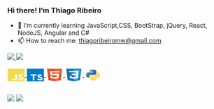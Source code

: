### Hi there! I’m Thiago Ribeiro

- 🌱 I’m currently learning JavaScript,CSS, BootStrap, jQuery, React, NodeJS, Angular and C#
- 📫 How to reach me: thiagoribeiromw@gmail.com

 <div>
  <a href="https://github.com/thiagomw">
  <img height="180em" src="https://github-readme-stats.vercel.app/api?username=thiagomw&show_icons=true&theme=radical&include_all_commits=true&count_private=true"/>
  <img height="180em" src="https://github-readme-stats.vercel.app/api/top-langs/?username=thiagomw&layout=compact&langs_count=7&theme=radical"/>
</div>
  
  <div style="display: inline_block"><br>
  <img align="center" alt="Thiago-Js" height="30" width="40" src="https://raw.githubusercontent.com/devicons/devicon/master/icons/javascript/javascript-plain.svg">
  <img align="center" alt="Thiago-Ts" height="30" width="40" src="https://raw.githubusercontent.com/devicons/devicon/master/icons/typescript/typescript-plain.svg">
  <img align="center" alt="Thiago-HTML" height="30" width="40" src="https://raw.githubusercontent.com/devicons/devicon/master/icons/html5/html5-original.svg">
  <img align="center" alt="Thiago-CSS" height="30" width="40" src="https://raw.githubusercontent.com/devicons/devicon/master/icons/css3/css3-original.svg">
  <img align="center" alt="Thiago-Python" height="30" width="40" src="https://raw.githubusercontent.com/devicons/devicon/master/icons/python/python-original.svg">
</div>
  
  ##
  
  <div> 
    <a href="https://www.linkedin.com/in/thiagomw" target="_blank"><img src="https://img.shields.io/badge/-LinkedIn-%230077B5?style=for-the-badge&logo=linkedin&logoColor=white" target="_blank"></a>
    <a href = "mailto:thiagoribeiromw@gmail.com"><img src="https://img.shields.io/badge/-Gmail-%23333?style=for-the-badge&logo=gmail&logoColor=white" target="_blank"></a>
 	</a>
</div>
